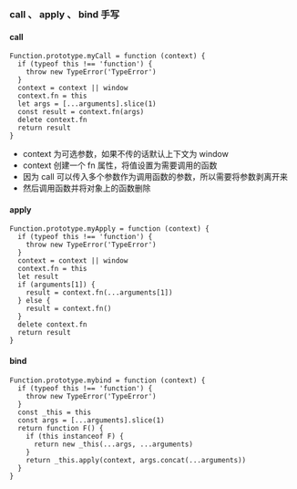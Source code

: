 ### call 、 apply 、 bind 手写


#### call

```js{4}
Function.prototype.myCall = function (context) {
  if (typeof this !== 'function') {
    throw new TypeError('TypeError')
  }
  context = context || window
  context.fn = this
  let args = [...arguments].slice(1)
  const result = context.fn(args)
  delete context.fn
  return result
}

```

- context 为可选参数，如果不传的话默认上下文为 window
- context 创建一个 fn 属性，将值设置为需要调用的函数
- 因为 call 可以传入多个参数作为调用函数的参数，所以需要将参数剥离开来
- 然后调用函数并将对象上的函数删除



#### apply

```js{4}
Function.prototype.myApply = function (context) {
  if (typeof this !== 'function') {
    throw new TypeError('TypeError')
  }
  context = context || window
  context.fn = this
  let result
  if (arguments[1]) {
    result = context.fn(...arguments[1])
  } else {
    result = context.fn()
  }
  delete context.fn
  return result
}

```



#### bind

```js{4}
Function.prototype.mybind = function (context) {
  if (typeof this !== 'function') {
    throw new TypeError('TypeError')
  }
  const _this = this
  const args = [...arguments].slice(1)
  return function F() {
    if (this instanceof F) {
      return new _this(...args, ...arguments)
    }
    return _this.apply(context, args.concat(...arguments))
  }
}

```
